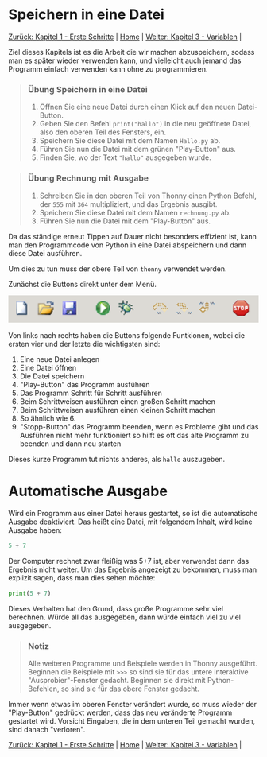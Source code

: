 # Speichern in eine Datei

[Zurück: Kapitel 1 - Erste Schritte](ErsteSchritte.md) |  [Home](README.md) |  [Weiter: Kapitel 3 - Variablen](Variablen.md) | 

Ziel dieses Kapitels ist es die Arbeit die wir machen abzuspeichern, sodass man es später wieder verwenden kann, und vielleicht auch jemand das Programm einfach verwenden kann ohne zu programmieren.

> ### Übung Speichern in eine Datei
> 1. Öffnen Sie eine neue Datei durch einen Klick auf den neuen Datei-Button.
> 1. Geben Sie den Befehl `print("hallo")` in die neu geöffnete Datei, also den oberen Teil des Fensters, ein.
> 1. Speichern Sie diese Datei mit dem Namen `Hallo.py` ab.
> 1. Führen Sie nun die Datei mit dem grünen "Play-Button" aus.
> 1. Finden Sie, wo der Text `"hallo"` ausgegeben wurde.



> ### Übung Rechnung mit Ausgabe
> 1. Schreiben Sie in den oberen Teil von Thonny einen Python Befehl, der `555` mit `364` multipliziert, und das Ergebnis ausgibt.
> 1. Speichern Sie diese Datei mit dem Namen `rechnung.py` ab.
> 1. Führen Sie nun die Datei mit dem "Play-Button" aus.

Da das ständige erneut Tippen auf Dauer nicht besonders effizient ist, kann man den Programmcode von Python in eine Datei abspeichern und dann diese Datei ausführen.

Um dies zu tun muss der obere Teil von `thonny` verwendet werden.

Zunächst die Buttons direkt unter dem Menü.

![Screenshot Thonny](./img/ThonnyButtons.png)

Von links nach rechts haben die Buttons folgende Funtkionen, wobei die ersten vier und der letzte die wichtigsten sind:

 1. Eine neue Datei anlegen
 2. Eine Datei öffnen
 3. Die Datei speichern
 4. "Play-Button" das Programm ausführen
 5. Das Programm Schritt für Schritt ausführen
 6. Beim Schrittweisen ausführen einen großen Schritt machen
 7. Beim Schrittweisen ausführen einen kleinen Schritt machen
 8. So ähnlich wie 6.
 9. "Stopp-Button" das Programm beenden, wenn es Probleme gibt und das Ausführen
    nicht mehr funktioniert so hilft es oft das alte Programm zu beenden und dann neu starten


Dieses kurze Programm tut nichts anderes, als `hallo` auszugeben.

# Automatische Ausgabe

Wird ein Programm aus einer Datei heraus gestartet, so ist die automatische Ausgabe deaktiviert. Das heißt eine Datei, mit folgendem Inhalt, wird keine Ausgabe haben:

```python
5 + 7
```

Der Computer rechnet zwar fleißig was 5+7 ist, aber verwendet dann das Ergebnis nicht weiter. Um das Ergebnis angezeigt zu bekommen, muss man explizit sagen, dass man dies sehen möchte:

```python
print(5 + 7)
```

Dieses Verhalten hat den Grund, dass große Programme sehr viel berechnen. Würde all das ausgegeben, dann würde einfach viel zu viel ausgegeben.


> ### Notiz
> Alle weiteren Programme und Beispiele werden in Thonny ausgeführt. Beginnen die Beispiele mit `>>>` so sind sie für das untere interaktive  "Ausprobier"-Fenster gedacht. Beginnen sie direkt mit Python-Befehlen, so sind sie für das obere Fenster gedacht.

Immer wenn etwas im oberen Fenster verändert wurde, so muss wieder der "Play-Button" gedrückt werden, dass das neu veränderte Programm gestartet wird. Vorsicht Eingaben, die in dem unteren Teil gemacht wurden, sind danach "verloren".

[Zurück: Kapitel 1 - Erste Schritte](ErsteSchritte.md) |  [Home](README.md) |  [Weiter: Kapitel 3 - Variablen](Variablen.md) | 
